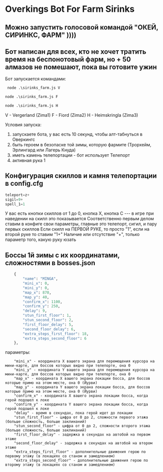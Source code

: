 ﻿# Overkings Bot For Farm Sirinks
## Можно запустить голосовой командой "ОКЕЙ, СИРИНКС, ФАРМ" ))))
## Бот написан для всех, кто не хочет тратить время на беспонотовый фарм, но + 50 алмазов не помешают, пока вы готовите ужин
Бот запускается командами:
```python
 node .\sirinks_farm.js V
 ```
 ```python
 node .\sirinks_farm.js F
 ```
 ```python
 node .\sirinks_farm.js H
 ```
 
 V - Vergerland (Zima1)
 F - Fiord (Zima2)
 H - Heimskringla (Zima3)
 
 Условия запуска:
 1. запускаете бота, у вас есть 10 секунд, чтобы алт-табнуться в Оверкингс
 2. быть героем в безопаске той зимы, которую фармите (Трорхейм, Эрлингард или Лагерь Кнуда)
 3. иметь камень телепортации - бот использует Телепорт
 4. активная рука 1
 
 ## Конфигурация скиллов и камня телепортации в config.cfg
 ```python
teleport=z+
sigil=9+
spell_1=1
```
У вас есть кнопки скиллов от 1 до 0, кнопка Х, кнопка С --- в игре при наведении на скилл это показывается
Соответственно первым делом ставим в конфиге свои параметры, главные это телепорт, сигил, и пару первых скиллов
Если скилл на ПЕРВОЙ РУКЕ, то просто "1", если на второй руке то ставим "1+"
Наличие или отсутствие "+", только параметр того, какую руку юзать
 
## Боссы 1й зимы с их координатами, сложностями в bosses.json
```python
	{
		"name": "MINGA",
		"mini_x": 0,
		"mini_y": 0,
		"map_x": 870,
		"map_y": 40,
		"confirm_x": 1100,
		"confirm_y": 250,
		"delay": 9,
		"stun_first_floor": 1,
		"stun_second_floor": 2,
		"first_floor_delay": 5,
		"second_floor_delay": 6,
		"extra_steps_first_floor": 18,
		"extra_steps_second_floor": 6
	},
```
параметры:

		"mini_x" - координата Х вашего экрана для перемещения курсора на мини-карте, для боссов которых видно при телепорте, она 0
		"mini_y" - координата Y вашего экрана для перемещения курсора на мини-карте, для боссов которых видно при телепорте, она 0
		"map_x" - координата Х вашего экрана локации босса, для боссов которые примо на этом месте, она 0 (Йурви)
		"map_y" - координата Y вашего экрана локации босса, для боссов которые примо на этом месте, она 0 (Йурви)
		"confirm_x" - координата Х вашего экрана локации босса, когда герой подошел к локе
		"confirm_y" - координата Y вашего экрана локации босса, когда герой подошел к локе
		"delay" - время в секундах, пока герой идет до локации
		"stun_first_floor" - цифра от 0 до 2, сложности первого этажа (больше сложность, больше заклинаний)
		"stun_second_floor" - цифра от 0 до 2, сложности второго этажа (больше сложность, больше заклинаний)
		"first_floor_delay" - задержка в секундах на автобой на первом этаже
		"second_floor_delay" - задержка в секундах на автобой на втором этаже
		"extra_steps_first_floor" - дополнительные движения герою по первому этажу (в локациях со станом и замедлением) 
		"extra_steps_second_floor" - дополнительные движения герою по второму этажу (в локациях со станом и замедлением) 
